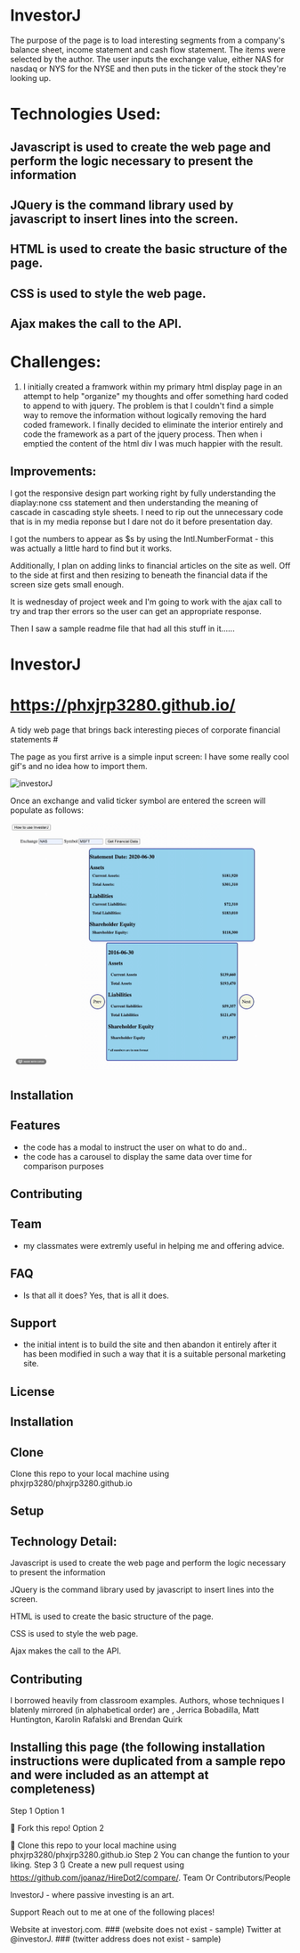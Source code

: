 # InvestorJ


The purpose of the page is to load interesting segments from a company's balance sheet, income statement and cash flow statement. 
The items were selected by the author.  The user inputs the exchange value, either NAS for nasdaq or NYS for the NYSE and then puts
in the ticker of the stock they're looking up.

# Technologies Used: #
  ## Javascript is used to create the web page and perform the logic necessary to present the information
  
  ## JQuery is the command library used by javascript to insert lines into the screen.  
  
  ## HTML is used to create the basic structure of the page.
  
  ## CSS is used to style the web page.
  
  ## Ajax makes the call to the API.
  
  # Challenges:  
  1.  I initially created a framwork within my primary html display page in an attempt to help "organize" my thoughts
  and offer something hard coded to append to with jquery.  The problem is that I couldn't find a simple way to remove the information
  without logically removing the hard coded framework.  I finally decided to eliminate the interior entirely and code the framework as 
  a part of the jquery process.  Then when i emptied the content of the html div I was much happier with the result.

  
  ## Improvements:
  I got the responsive design part working right by fully understanding the diaplay:none css statement and then understanding the meaning of cascade in cascading style sheets.  I need to rip out the unnecessary code that is in my media reponse but I dare not do it before presentation day.
  
  I got the numbers to appear as $s by using the Intl.NumberFormat - this was actually a little hard to find but it works.
    
Additionally, I plan on adding links to financial articles on the site as well.  Off to the side at first and then resizing to beneath the financial data if the screen size gets small enough.

It is wednesday of project week and I'm going to work with the ajax call to try and trap ther errors so the user can get an appropriate response.  

Then I saw a sample readme file that had all this stuff in it......

# InvestorJ


# https://phxjrp3280.github.io/
A tidy web page that brings back interesting pieces of corporate financial statements #

The page as you first arrive is a simple input screen: 
I have some really cool gif's and no idea how to import them.

![investorJ](jvest1.gif)

Once an exchange and valid ticker symbol are entered the screen will populate as follows:


![active screenshot](jvestact.gif)



## Installation
## Features
 - the code has a modal to instruct the user on what to do and..
 - the code has a carousel to display the same data over time for comparison purposes
 
## Contributing

## Team
-  my classmates were extremly useful in helping me and offering advice.

## FAQ
- Is that all it does?  Yes, that is all it does.

## Support
- the initial intent is to build the site and then abandon it entirely after it has been modified in such a way that it is a suitable personal marketing site.

## License


## Installation

## Clone
Clone this repo to your local machine using phxjrp3280/phxjrp3280.github.io

## Setup

## Technology Detail:
  Javascript is used to create the web page and perform the logic necessary to present the information
  
  JQuery is the command library used by javascript to insert lines into the screen.  
  
  HTML is used to create the basic structure of the page.
  
  CSS is used to style the web page.
  
  Ajax makes the call to the API.
  
## Contributing
I borrowed heavily from classroom examples.  Authors, whose techniques I blatenly mirrored (in alphabetical order) are , Jerrica Bobadilla, Matt Huntington,  Karolin Rafalski and Brendan Quirk


## Installing this page (the following installation instructions were duplicated from a sample repo and were included as an attempt at completeness)
Step 1
Option 1

🍴 Fork this repo!
Option 2

👯 Clone this repo to your local machine using phxjrp3280/phxjrp3280.github.io
Step 2
You can change the funtion to your liking.
Step 3
🔃 Create a new pull request using https://github.com/joanaz/HireDot2/compare/.
Team
Or Contributors/People

InvestorJ - where passive investing is an art.

Support
Reach out to me at one of the following places!

Website at investorj.com. ### (website does not exist - sample)
Twitter at @investorJ.  ### (twitter address does not exist - sample)
